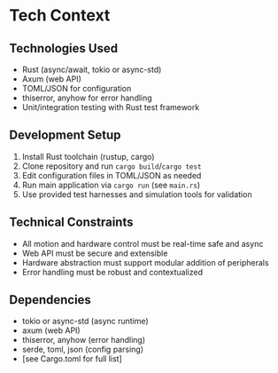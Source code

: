 # Tech Context

## Technologies Used
- Rust (async/await, tokio or async-std)
- Axum (web API)
- TOML/JSON for configuration
- thiserror, anyhow for error handling
- Unit/integration testing with Rust test framework

## Development Setup
1. Install Rust toolchain (rustup, cargo)
2. Clone repository and run `cargo build`/`cargo test`
3. Edit configuration files in TOML/JSON as needed
4. Run main application via `cargo run` (see `main.rs`)
5. Use provided test harnesses and simulation tools for validation

## Technical Constraints
- All motion and hardware control must be real-time safe and async
- Web API must be secure and extensible
- Hardware abstraction must support modular addition of peripherals
- Error handling must be robust and contextualized

## Dependencies
- tokio or async-std (async runtime)
- axum (web API)
- thiserror, anyhow (error handling)
- serde, toml, json (config parsing)
- [see Cargo.toml for full list]
